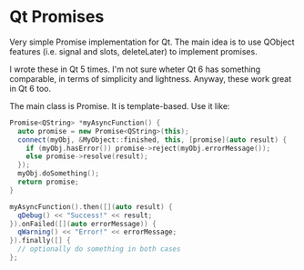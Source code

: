 # Qt Promises

Very simple Promise implementation for Qt. The main idea is to use QObject features (i.e. signal and slots, deleteLater) to implement promises.

I wrote these in Qt 5 times. I'm not sure wheter Qt 6 has something comparable, in terms of simplicity and lightness. Anyway, these work great in Qt 6 too.

The main class is Promise. It is template-based. Use it like:

```c++
Promise<QString> *myAsyncFunction() {
  auto promise = new Promise<QString>(this);
  connect(myObj, &MyObject::finished, this, [promise](auto result) {
    if (myObj.hasError()) promise->reject(myObj.errorMessage());
    else promise->resolve(result);
  });
  myObj.doSomething();
  return promise;
}

myAsyncFunction().then([](auto result) {
  qDebug() << "Success!" << result;
}).onFailed([](auto errorMessage)) {
  qWarning() << "Error!" << errorMessage;
}).finally([] {
  // optionally do something in both cases
};
```
